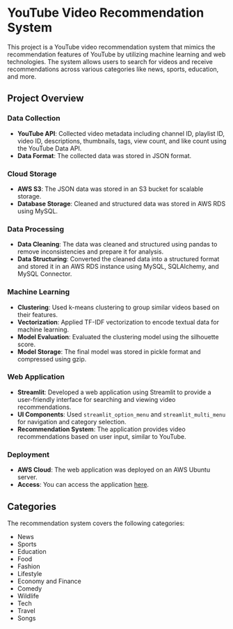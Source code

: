 # YouTube Video Recommendation System

This project is a YouTube video recommendation system that mimics the recommendation features of YouTube by utilizing machine learning and web technologies. The system allows users to search for videos and receive recommendations across various categories like news, sports, education, and more.

## Project Overview

### Data Collection
- **YouTube API**: Collected video metadata including channel ID, playlist ID, video ID, descriptions, thumbnails, tags, view count, and like count using the YouTube Data API.
- **Data Format**: The collected data was stored in JSON format.

### Cloud Storage
- **AWS S3**: The JSON data was stored in an S3 bucket for scalable storage.
- **Database Storage**: Cleaned and structured data was stored in AWS RDS using MySQL.

### Data Processing
- **Data Cleaning**: The data was cleaned and structured using pandas to remove inconsistencies and prepare it for analysis.
- **Data Structuring**: Converted the cleaned data into a structured format and stored it in an AWS RDS instance using MySQL, SQLAlchemy, and MySQL Connector.

### Machine Learning
- **Clustering**: Used k-means clustering to group similar videos based on their features.
- **Vectorization**: Applied TF-IDF vectorization to encode textual data for machine learning.
- **Model Evaluation**: Evaluated the clustering model using the silhouette score.
- **Model Storage**: The final model was stored in pickle format and compressed using gzip.

### Web Application
- **Streamlit**: Developed a web application using Streamlit to provide a user-friendly interface for searching and viewing video recommendations.
- **UI Components**: Used `streamlit_option_menu` and `streamlit_multi_menu` for navigation and category selection.
- **Recommendation System**: The application provides video recommendations based on user input, similar to YouTube.

### Deployment
- **AWS Cloud**: The web application was deployed on an AWS Ubuntu server.
- **Access**: You can access the application [here](http://43.205.96.146:8501/).

## Categories
The recommendation system covers the following categories:
- News
- Sports
- Education
- Food
- Fashion
- Lifestyle
- Economy and Finance
- Comedy
- Wildlife
- Tech
- Travel
- Songs


